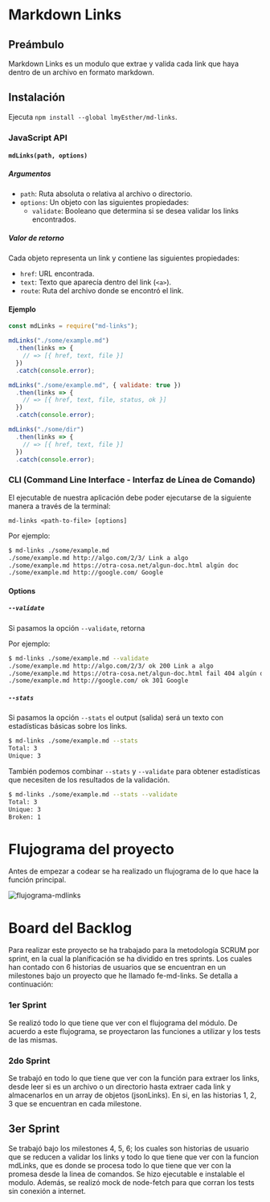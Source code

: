 # Markdown Links

## Preámbulo
Markdown Links es un modulo que extrae y valida cada link que haya dentro de un archivo en formato markdown.

## Instalación

Ejecuta `npm install --global lmyEsther/md-links`.


### JavaScript API

#### `mdLinks(path, options)`

##### Argumentos

- `path`: Ruta absoluta o relativa al archivo o directorio. 
- `options`: Un objeto con las siguientes propiedades:
  * `validate`: Booleano que determina si se desea validar los links
    encontrados.

##### Valor de retorno

Cada objeto representa un link y contiene
las siguientes propiedades:

- `href`: URL encontrada.
- `text`: Texto que aparecía dentro del link (`<a>`).
- `route`: Ruta del archivo donde se encontró el link.

#### Ejemplo

```js
const mdLinks = require("md-links");

mdLinks("./some/example.md")
  .then(links => {
    // => [{ href, text, file }]
  })
  .catch(console.error);

mdLinks("./some/example.md", { validate: true })
  .then(links => {
    // => [{ href, text, file, status, ok }]
  })
  .catch(console.error);

mdLinks("./some/dir")
  .then(links => {
    // => [{ href, text, file }]
  })
  .catch(console.error);
```

### CLI (Command Line Interface - Interfaz de Línea de Comando)

El ejecutable de nuestra aplicación debe poder ejecutarse de la siguiente
manera a través de la terminal:

`md-links <path-to-file> [options]`

Por ejemplo:

```sh
$ md-links ./some/example.md
./some/example.md http://algo.com/2/3/ Link a algo
./some/example.md https://otra-cosa.net/algun-doc.html algún doc
./some/example.md http://google.com/ Google
```

#### Options

##### `--validate`

Si pasamos la opción `--validate`, retorna

Por ejemplo:

```sh
$ md-links ./some/example.md --validate
./some/example.md http://algo.com/2/3/ ok 200 Link a algo
./some/example.md https://otra-cosa.net/algun-doc.html fail 404 algún doc
./some/example.md http://google.com/ ok 301 Google
```

##### `--stats`

Si pasamos la opción `--stats` el output (salida) será un texto con estadísticas
básicas sobre los links.

```sh
$ md-links ./some/example.md --stats
Total: 3
Unique: 3
```

También podemos combinar `--stats` y `--validate` para obtener estadísticas que
necesiten de los resultados de la validación.

```sh
$ md-links ./some/example.md --stats --validate
Total: 3
Unique: 3
Broken: 1
```

# Flujograma del proyecto

Antes de empezar a codear se ha realizado un flujograma de lo que hace la función principal.

![flujograma-mdlinks](https://user-images.githubusercontent.com/45083990/54163941-b2c2c400-4428-11e9-90b2-5c8a75d490b9.png)

# Board del Backlog

Para realizar este proyecto se ha trabajado para la metodología SCRUM por sprint, en la cual 
la planificación se ha dividido en tres sprints. Los cuales han contado con 6 historias de usuarios que se encuentran en un milestones bajo un proyecto que he llamado fe-md-links. Se detalla a continuación:

### 1er Sprint

Se realizó todo lo que tiene que ver con el flujograma del módulo. De acuerdo a este flujograma, se proyectaron las funciones a utilizar y los tests de las mismas.

### 2do Sprint

Se trabajó en todo lo que tiene que ver con la función para extraer los links, desde leer si es un archivo o un directorio hasta extraer cada link y almacenarlos en un array de objetos (jsonLinks). En si, en las historias 1, 2, 3 que se encuentran en cada milestone.

## 3er Sprint

Se trabajó bajo los milestones 4, 5, 6; los cuales son historias de usuario que se reducen a validar los links y todo lo que tiene que ver con la funcion mdLinks, que es donde se procesa todo lo que tiene que ver con la promesa desde la linea de comandos. Se hizo ejecutable e instalable el modulo. Además, se realizó mock de node-fetch para que corran los tests sin conexión a internet.

